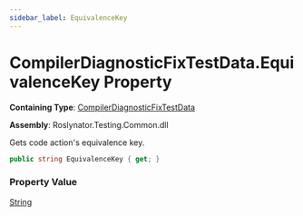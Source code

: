 ```yaml
---
sidebar_label: EquivalenceKey
---
```


# CompilerDiagnosticFixTestData\.EquivalenceKey Property

**Containing Type**: [CompilerDiagnosticFixTestData](../index.md)

**Assembly**: Roslynator\.Testing\.Common\.dll

  
Gets code action's equivalence key\.

```csharp
public string EquivalenceKey { get; }
```

### Property Value

[String](https://docs.microsoft.com/en-us/dotnet/api/system.string)

